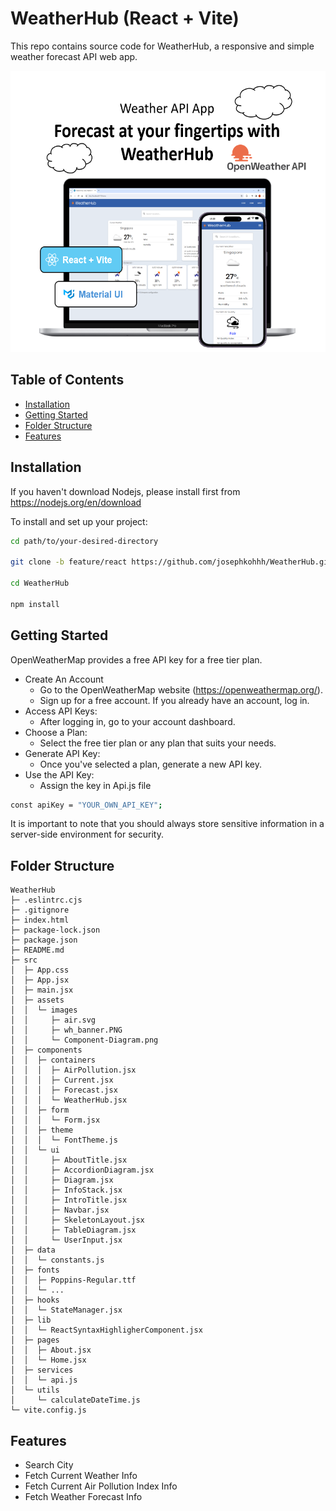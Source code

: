 # WeatherHub (React + Vite)

This repo contains source code for WeatherHub, a responsive and simple weather forecast API web app.

<img src="/src/assets/images/wh-banner.PNG" alt="Banner Image" title="Banner Image" width="550px" height="450px">

## Table of Contents

- [Installation](#Installation)
- [Getting Started](#gettingstarted)
- [Folder Structure](#FolderStructure)
- [Features](#Features)

## Installation

If you haven't download Nodejs, please install first from https://nodejs.org/en/download

To install and set up your project:

```bash
cd path/to/your-desired-directory

git clone -b feature/react https://github.com/josephkohhh/WeatherHub.git

cd WeatherHub

npm install

```

## Getting Started

OpenWeatherMap provides a free API key for a free tier plan.

- Create An Account
  - Go to the OpenWeatherMap website (https://openweathermap.org/).
  - Sign up for a free account. If you already have an account, log in.
- Access API Keys:
  - After logging in, go to your account dashboard.
- Choose a Plan:
  - Select the free tier plan or any plan that suits your needs.
- Generate API Key:
  - Once you've selected a plan, generate a new API key.
- Use the API Key:
  - Assign the key in Api.js file

```bash
const apiKey = "YOUR_OWN_API_KEY";

```

It is important to note that you should always store sensitive information in a server-side environment for security.

## Folder Structure

```
WeatherHub
├─ .eslintrc.cjs
├─ .gitignore
├─ index.html
├─ package-lock.json
├─ package.json
├─ README.md
├─ src
│  ├─ App.css
│  ├─ App.jsx
│  ├─ main.jsx
│  ├─ assets
│  │  └─ images
│  │     ├─ air.svg
│  │     ├─ wh_banner.PNG
│  │     └─ Component-Diagram.png
│  ├─ components
│  │  ├─ containers
│  │  │  ├─ AirPollution.jsx
│  │  │  ├─ Current.jsx
│  │  │  ├─ Forecast.jsx
│  │  │  └─ WeatherHub.jsx
│  │  ├─ form
│  │  │  └─ Form.jsx
│  │  ├─ theme
│  │  │  └─ FontTheme.js
│  │  └─ ui
│  │     ├─ AboutTitle.jsx
│  │     ├─ AccordionDiagram.jsx
│  │     ├─ Diagram.jsx
│  │     ├─ InfoStack.jsx
│  │     ├─ IntroTitle.jsx
│  │     ├─ Navbar.jsx
│  │     ├─ SkeletonLayout.jsx
│  │     ├─ TableDiagram.jsx
│  │     └─ UserInput.jsx
│  ├─ data
│  │  └─ constants.js
│  ├─ fonts
│  │  ├─ Poppins-Regular.ttf
│  │  └─ ...
│  ├─ hooks
│  │  └─ StateManager.jsx
│  ├─ lib
│  │  └─ ReactSyntaxHighligherComponent.jsx
│  ├─ pages
│  │  ├─ About.jsx
│  │  └─ Home.jsx
│  ├─ services
│  │  └─ api.js
│  └─ utils
│     └─ calculateDateTime.js
└─ vite.config.js

```

## Features

- Search City
- Fetch Current Weather Info
- Fetch Current Air Pollution Index Info
- Fetch Weather Forecast Info
